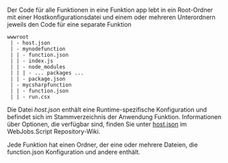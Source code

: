 
Der Code für alle Funktionen in eine Funktion app lebt in ein Root-Ordner mit einer Hostkonfigurationsdatei und einem oder mehreren Unterordnern jeweils den Code für eine separate Funktion

```
wwwroot
 | - host.json
 | - mynodefunction
 | | - function.json
 | | - index.js
 | | - node_modules
 | | | - ... packages ...
 | | - package.json
 | - mycsharpfunction
 | | - function.json
 | | - run.csx
```

Die Datei *host.json* enthält eine Runtime-spezifische Konfiguration und befindet sich im Stammverzeichnis der Anwendung Funktion. Informationen über Optionen, die verfügbar sind, finden Sie unter [host.json](https://github.com/Azure/azure-webjobs-sdk-script/wiki/host.json) im WebJobs.Script Repository-Wiki.

Jede Funktion hat einen Ordner, der eine oder mehrere Dateien, die function.json Konfiguration und andere enthält.